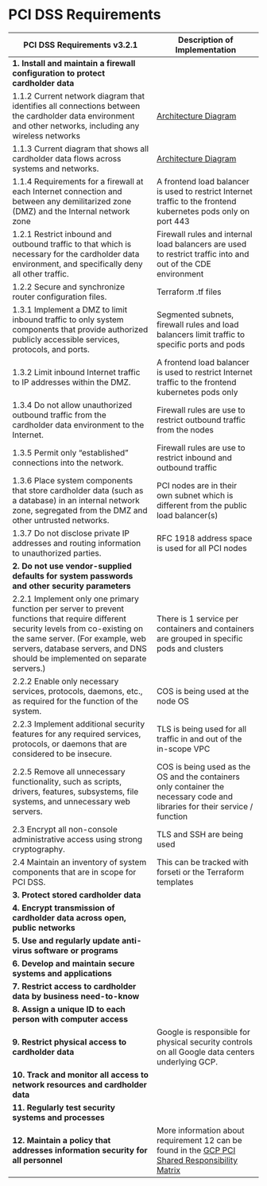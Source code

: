 # PCI DSS Requirements

| PCI DSS Requirements v3.2.1 | Description of Implementation |
| -------------------------- | ------------------------------ |
| **1. Install and maintain a firewall configuration to protect cardholder data** | |
| 1.1.2 Current network diagram that identifies all connections between the cardholder data environment and other networks, including any wireless networks | [Architecture Diagram](https://github.com/GoogleCloudPlatform/terraform-pci-starter/blob/master/docs/diagrams/application_traffic.png) |
| 1.1.3 Current diagram that shows all cardholder data flows across systems and networks. | [Architecture Diagram](https://github.com/GoogleCloudPlatform/terraform-pci-starter/blob/master/docs/diagrams/application_traffic.png) |
| 1.1.4 Requirements for a firewall at each Internet connection and between any demilitarized zone (DMZ) and the Internal network zone | A frontend load balancer is used to restrict Internet traffic to the frontend kubernetes pods only on port 443 |
| 1.2.1  Restrict inbound and outbound traffic to that which is necessary for the cardholder data environment, and specifically deny all other traffic. | Firewall rules and internal load balancers are used to restrict traffic into and out of the CDE environment |
| 1.2.2 Secure and synchronize router configuration files.  | Terraform .tf files |
| 1.3.1 Implement a DMZ to limit inbound traffic to only system components that provide authorized publicly accessible services, protocols, and ports. | Segmented subnets, firewall rules and load balancers limit traffic to specific ports and pods |
| 1.3.2 Limit inbound Internet traffic to IP addresses within the DMZ. | A frontend load balancer is used to restrict Internet traffic to the frontend kubernetes pods only |
| 1.3.4 Do not allow unauthorized outbound traffic from the cardholder data environment to the Internet. | Firewall rules are use to restrict outbound traffic from the nodes |
| 1.3.5 Permit only “established” connections into the network. | Firewall rules are use to restrict inbound and outbound traffic |
| 1.3.6 Place system components that store cardholder data (such as a database) in an internal network zone, segregated from the DMZ and other untrusted networks. | PCI nodes are in their own subnet which is different from the public load balancer(s) |
| 1.3.7 Do not disclose private IP addresses and routing information to unauthorized parties. | RFC 1918 address space is used for all PCI nodes |
| **2. Do not use vendor-supplied defaults for system passwords and other security parameters** | |
| 2.2.1  Implement only one primary function per server to prevent functions that require different security levels from co-existing on the same server. (For example, web servers, database servers, and DNS should be implemented on separate servers.) | There is 1 service per containers and containers are grouped in specific pods and clusters |
| 2.2.2 Enable only necessary services,  protocols, daemons, etc., as required for the function of the system. | COS is being used at the node OS |
| 2.2.3 Implement additional security features for any required services, protocols, or daemons that are considered to be insecure. | TLS is being used for all traffic in and out of the in-scope VPC |
| 2.2.5  Remove all unnecessary functionality, such as scripts, drivers, features, subsystems, file systems, and unnecessary web servers. | COS is being used as the OS and the containers only container the necessary code and libraries for their service / function |
| 2.3 Encrypt all non-console administrative access using strong cryptography. | TLS and SSH are being used |
| 2.4 Maintain an inventory of system components that are in scope for PCI DSS. | This can be tracked with forseti or the Terraform templates | 
| **3. Protect stored cardholder data** | |
| **4. Encrypt transmission of cardholder data across open, public networks** | |
| **5. Use and regularly update anti-virus software or programs** | |
| **6. Develop and maintain secure systems and applications** | |
| **7. Restrict access to cardholder data by business need-to-know** | |
| **8. Assign a unique ID to each person with computer access** | |
| **9. Restrict physical access to cardholder data** | Google is responsible for physical security controls on all Google data centers underlying GCP. |
| **10. Track and monitor all access to network resources and cardholder data** | |
| **11. Regularly test security systems and processes** | |
| **12. Maintain a policy that addresses information security for all personnel** | More information about requirement 12 can be found in the [GCP PCI Shared Responsibility Matrix](http://services.google.com/fh/files/misc/gcp_crm_2018.pdf) |
